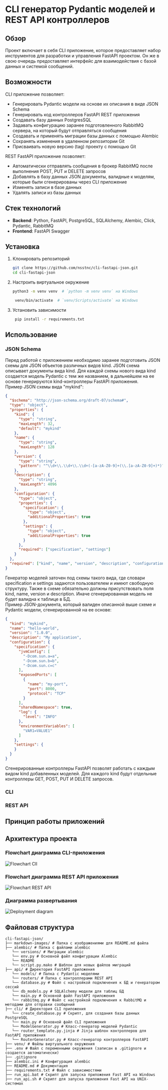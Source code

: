 # CLI генератор Pydantic моделей и REST API контроллеров

## Обзор
Проект включает в себя CLI приложение, которое предоставляет набор инструментов для разработки и управления FastAPI проектом. Он же в свою очередь предоставляет интерфейс для взаимодействия с базой данных и системой сообщений.



## Возможности

CLI приложение позволяет:
- Генерировать Pydantic модели на основе их описания в виде JSON Schema
- Генерировать код контроллеров FastAPI REST приложения
- Создавать базу данных PostgresSQL
- Задавать конфигурацию заранее подготовленного RabbitMQ сервера, на который будут отправляться сообщения
- Создавать и применять миграции базы данных с помощью Alembic
- Сохранять изменения в удаленном репозитории Git
- Присваивать новую версию (tag) проекту с помощью Git


REST FastAPI приложение позволяет:
- Автоматически отправлять сообщения в брокер RabbitMQ после выполнения POST, PUT и DELETE запросов
- Добавлять в базу данных JSON документы, валидные к моделям, которые были сгенерированы через CLI приложение
- Изменять записи в базе данных
- Удалять записи из базы данных


## Стек технологий

- **Backend**: Python, FastAPI, PostgreSQL, SQLAlchemy, Alembic, Click, Pydantic, RabbitMQ
- **Frontend**: FastAPI Swagger

## Установка

1. Клонировать репозиторий

    ```bash
    git clone https://github.com/nsstnc/cli-fastapi-json.git
    cd cli-fastapi-json
    ```

2. Настроить виртуальное окружение

    ```bash
    python3 -m venv venv  # `python -m venv venv` на Windows
    ```
   ```bash
    venv/bin/activate  # `venv/Scripts/activate` на Windows
    ```
3. Установить зависимости

   ```bash
    pip install -r requirements.txt
    ```

## Использование
### JSON Schema
Перед работой с приложением необходимо заранее подготовить JSON схемы для JSON объектов различных видов kind.
JSON схема описывает документы вида kind. Для каждой схемы нового вида kind создается модель Pydantic с тем же названием,
в дальнейшем на ее основе генерируются kind-контроллеры FastAPI приложения.  
Пример JSON схемы вида "mykind":
```json
{
  "$schema": "http://json-schema.org/draft-07/schema#",
  "type": "object",
  "properties": {
    "kind": {
      "type": "string",
      "maxLength": 32,
      "default": "mykind"
    },
    "name": {
      "type": "string",
      "maxLength": 128
    },
    "version": {
      "type": "string",
      "pattern": "^\\d+\\.\\d+\\.\\d+(-[a-zA-Z0-9]+(\\.[a-zA-Z0-9]+)*)?(\\+[a-zA-Z0-9]+(\\.[a-zA-Z0-9]+)*)?$"
    },
    "description": {
      "type": "string",
      "maxLength": 4096
    },
    "configuration": {
      "type": "object",
      "properties": {
        "specification": {
          "type": "object",
          "additionalProperties": true
        },
        "settings": {
          "type": "object",
          "additionalProperties": true
        }
      },
      "required": ["specification", "settings"]
    }
  },
  "required": ["kind", "name", "version", "description", "configuration"]
}
```
Генератор моделей заточен под схемы такого вида, где словари specification и settings задаются пользователем и имеют свободную структуру.
Также в схеме обязательно должны присутствовать поля kind, name, version и description. Иначе сгенерированная модель не будет валидна к таблице в БД.  
Пример JSON-документа, который валиден описанной выше схеме и Pydantic модели, сгенерированной на ее основе:
```json
{
  "kind": "mykind",
  "name": "hello-world",
  "version": "1.0.0",
  "description": "My application",
  "configuration": {
    "specification": {
      "jvmConfig": [
        "-Dcom.sun.a=a",
        "-Dcom.sun.b=b",
        "-Dcom.sun.c=c"
      ],
      "exposedPorts": [
        {
          "name": "my-port",
          "port": 8000,
          "protocol": "TCP"
        }
      ],
      "sharedNamespace": true,
      "log": {
        "level": "INFO"
      },
      "environmentVariables": [
        "VAR1=VALUE1"
      ]
    },
    "settings": {
    }
  }
}
```
Сгенерированные контроллеры FastAPI позволят работать с каждым видом kind добавленных моделей. Для каждого kind будут отдельные контроллеры GET, POST, PUT И DELETE запросов. 

### CLI

### REST API


## Принцип работы приложений


## Архитектура проекта
### Flowchart диаграмма CLI-приложения
![Flowchart ClI](markdown-images/flowchart_cli.png)
### Flowchart диаграмма REST API приложения
![Flowchart REST API](markdown-images/flowchart_rest_api.png)
### Диаграмма развертывания
![Deployment diagram](markdown-images/deployment_diagram.png)

## Файловая структура
```
cli-fastapi-json/  
├── markdown-images/ # Папка с изображениями для README.md файла  
├── alembic/ # Папка с файлами alembic  
   └── versions/ # Миграции alembic
   └── env.py # Основной файл конфигурации Alembic
   └── README
   └── script.py.mako # Шаблон для новых файлов миграций
├── api/ # Директория FastAPI приложения
   └── models/ # Папка с Pydantic моделями
   └── routers/ # Папка с контроллерами REST API
   └── database.py # Файл с настройкой подключения к БД и генератором сессий
   └── db_models.py # SQLAlchemy модели для таблиц БД
   └── main.py # Основной файл FastAPI приложения
   └── rabbitmq.py # Файл с настройкой подключения к RabbitMQ и методами для отправки сообщений
├── cli/ # Директория CLI приложения
   └── create_database.py # Скрипт, для создания базы данных PostgreSQL
   └── main.py # Основной файл CLI приложения
   └── ModelGenerator.py # Класс-генератор моделей Pydantic
   └── router_template.py.jinja # Jinja шаблон контроллеров для FastAPI приложения
   └── RouterGenerator.py # Класс-генератор контроллеров FastAPI
├── venv/ # Файлы виртуального окружения
├── .env # Файл с переменными окружения (записан в .gitignore и создается автоматически)  
├── .gitignore
├── alembic.ini # Конфигурация alembic
├── README.md # Документация
├── requirements.txt # Файл с зависимостями
├── run_api.bat # Скрипт для запуска приложения Fast API на Windows
├── run_api.sh # Скрипт для запуска приложения Fast API на UNIX-системах
```
